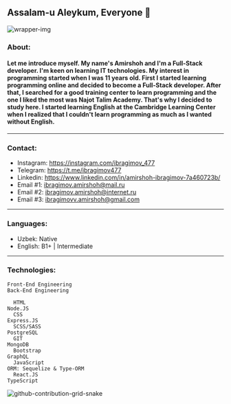 ## Assalam-u Aleykum, Everyone 👋

![wrapper-img](https://user-images.githubusercontent.com/99003694/171804721-97938bed-0445-4804-9161-fa650db54911.gif)


### About:

#### Let me introduce myself. My name's Amirshoh and I'm a Full-Stack developer. I'm keen on learning IT technologies. My interest in programming started when I was 11 years old. First I started learning programming online and decided to become a Full-Stack developer. After that, I searched for a good training center to learn programming and the one I liked the most was Najot Talim Academy. That's why I decided to study here. I started learning English at the Cambridge Learning Center when I realized that I couldn't learn programming as much as I wanted without English.

<hr />

### Contact:

- Instagram: https://instagram.com/ibragimov_477
- Telegram: https://t.me/ibragimov477
- Linkedin: https://www.linkedin.com/in/amirshoh-ibragimov-7a460723b/
- Email #1: ibragimov.amirshoh@mail.ru
- Email #2: ibragimov.amirshoh@internet.ru
- Email #3: ibragimovv.amirshoh@gmail.com

<hr />

### Languages:

- Uzbek: Native
- English: B1+ | Intermediate

<hr />

### Technologies:

    Front-End Engineering                                                                         Back-End Engineering
    
      HTML                                                                                             Node.JS      
      CSS                                                                                              Express.JS
      SCSS/SASS                                                                                        PostgreSQL
      GIT                                                                                              MongoDB
      Bootstrap                                                                                        GraphQL
      JavaScript                                                                                       ORM: Sequelize & Type-ORM
      React.JS                                                                                         TypeScript

![github-contribution-grid-snake](https://user-images.githubusercontent.com/99003694/170978780-1166c3f8-9f31-453b-96cd-a799db6fab91.svg)
